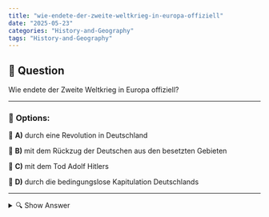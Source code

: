 ```yaml
---
title: "wie-endete-der-zweite-weltkrieg-in-europa-offiziell"
date: "2025-05-23"
categories: "History-and-Geography"
tags: "History-and-Geography"
---
```


## 📌 **Question**

Wie endete der Zweite Weltkrieg in Europa offiziell?



---

### 📝 **Options:**

🔘 **A)** durch eine Revolution in Deutschland

🔘 **B)** mit dem Rückzug der Deutschen aus den besetzten Gebieten

🔘 **C)** mit dem Tod Adolf Hitlers

🔘 **D)** durch die bedingungslose Kapitulation Deutschlands

---

<details>
  <summary>🔍 Show Answer</summary>

  <p>
💡  <b>Correct Answer:</b>  d
  </p>
  <p>
    📖<b>Explanation:</b>
    Der Zweite Weltkrieg in Europa endete offiziell am 8. Mai 1945, als Deutschland die bedingungslose Kapitulation unterzeichnete. Dieser Tag ist bekannt als der "Tag der Befreiung" oder "VE-Day" (Victory in Europe Day). Die Kapitulation erfolgte nach der Eroberung Berlins durch die Alliierten und dem Selbstmord Adolf Hitlers am 30. April 1945. Die militärischen, politischen und sozialen Folgen des Krieges waren enorm und führten zur Teilung Deutschlands sowie zur Gründung der Vereinten Nationen, die das Ziel verfolgten, zukünftige Konflikte zu verhindern.
  </p>
</details>
